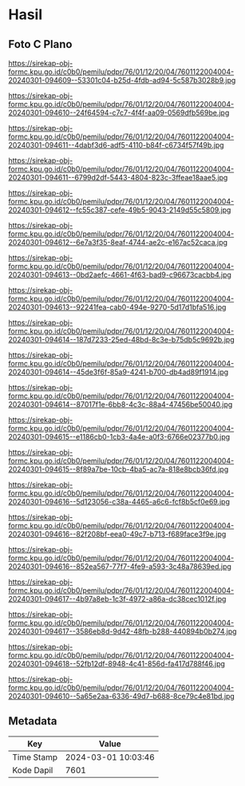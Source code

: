 # Hasil

## Foto C Plano

https://sirekap-obj-formc.kpu.go.id/c0b0/pemilu/pdpr/76/01/12/20/04/7601122004004-20240301-094609--53301c04-b25d-4fdb-ad94-5c587b3028b9.jpg

https://sirekap-obj-formc.kpu.go.id/c0b0/pemilu/pdpr/76/01/12/20/04/7601122004004-20240301-094610--24f64594-c7c7-4f4f-aa09-0569dfb569be.jpg

https://sirekap-obj-formc.kpu.go.id/c0b0/pemilu/pdpr/76/01/12/20/04/7601122004004-20240301-094611--4dabf3d6-adf5-4110-b84f-c6734f57f49b.jpg

https://sirekap-obj-formc.kpu.go.id/c0b0/pemilu/pdpr/76/01/12/20/04/7601122004004-20240301-094611--6799d2df-5443-4804-823c-3ffeae18aae5.jpg

https://sirekap-obj-formc.kpu.go.id/c0b0/pemilu/pdpr/76/01/12/20/04/7601122004004-20240301-094612--fc55c387-cefe-49b5-9043-2149d55c5809.jpg

https://sirekap-obj-formc.kpu.go.id/c0b0/pemilu/pdpr/76/01/12/20/04/7601122004004-20240301-094612--6e7a3f35-8eaf-4744-ae2c-e167ac52caca.jpg

https://sirekap-obj-formc.kpu.go.id/c0b0/pemilu/pdpr/76/01/12/20/04/7601122004004-20240301-094613--0bd2aefc-4661-4f63-bad9-c96673cacbb4.jpg

https://sirekap-obj-formc.kpu.go.id/c0b0/pemilu/pdpr/76/01/12/20/04/7601122004004-20240301-094613--92241fea-cab0-494e-9270-5d17d1bfa516.jpg

https://sirekap-obj-formc.kpu.go.id/c0b0/pemilu/pdpr/76/01/12/20/04/7601122004004-20240301-094614--187d7233-25ed-48bd-8c3e-b75db5c9692b.jpg

https://sirekap-obj-formc.kpu.go.id/c0b0/pemilu/pdpr/76/01/12/20/04/7601122004004-20240301-094614--45de3f6f-85a9-4241-b700-db4ad89f1914.jpg

https://sirekap-obj-formc.kpu.go.id/c0b0/pemilu/pdpr/76/01/12/20/04/7601122004004-20240301-094614--87017f1e-6bb8-4c3c-88a4-47456be50040.jpg

https://sirekap-obj-formc.kpu.go.id/c0b0/pemilu/pdpr/76/01/12/20/04/7601122004004-20240301-094615--e1186cb0-1cb3-4a4e-a0f3-6766e02377b0.jpg

https://sirekap-obj-formc.kpu.go.id/c0b0/pemilu/pdpr/76/01/12/20/04/7601122004004-20240301-094615--8f89a7be-10cb-4ba5-ac7a-818e8bcb36fd.jpg

https://sirekap-obj-formc.kpu.go.id/c0b0/pemilu/pdpr/76/01/12/20/04/7601122004004-20240301-094616--5d123056-c38a-4465-a6c6-fcf8b5cf0e69.jpg

https://sirekap-obj-formc.kpu.go.id/c0b0/pemilu/pdpr/76/01/12/20/04/7601122004004-20240301-094616--82f208bf-eea0-49c7-b713-f689face3f9e.jpg

https://sirekap-obj-formc.kpu.go.id/c0b0/pemilu/pdpr/76/01/12/20/04/7601122004004-20240301-094616--852ea567-77f7-4fe9-a593-3c48a78639ed.jpg

https://sirekap-obj-formc.kpu.go.id/c0b0/pemilu/pdpr/76/01/12/20/04/7601122004004-20240301-094617--4b97a8eb-1c3f-4972-a86a-dc38cec1012f.jpg

https://sirekap-obj-formc.kpu.go.id/c0b0/pemilu/pdpr/76/01/12/20/04/7601122004004-20240301-094617--3586eb8d-9d42-48fb-b288-440894b0b274.jpg

https://sirekap-obj-formc.kpu.go.id/c0b0/pemilu/pdpr/76/01/12/20/04/7601122004004-20240301-094618--52fb12df-8948-4c41-856d-fa417d788f46.jpg

https://sirekap-obj-formc.kpu.go.id/c0b0/pemilu/pdpr/76/01/12/20/04/7601122004004-20240301-094610--5a65e2aa-6336-49d7-b688-8ce79c4e81bd.jpg


## Metadata

| Key        | Value               |
| ---------- | ------------------- |
| Time Stamp | 2024-03-01 10:03:46 |
| Kode Dapil | 7601                |



